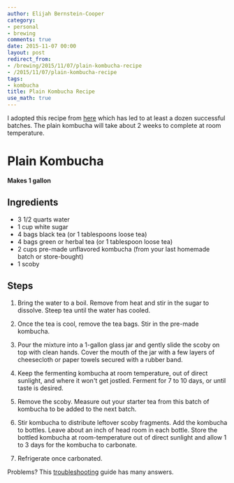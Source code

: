 ```yaml
---
author: Elijah Bernstein-Cooper
category:
- personal
- brewing
comments: true
date: 2015-11-07 00:00
layout: post
redirect_from: 
- /brewing/2015/11/07/plain-kombucha-recipe
- /2015/11/07/plain-kombucha-recipe
tags:
- kombucha
title: Plain Kombucha Recipe
use_math: true
---
```


I adopted this recipe from
[here](http://www.thekitchn.com/recipe-ginger-kombucha-drink-recipes-from-the-kitchn-206552)
which has led to at least a dozen successful batches. The plain kombucha will
take about 2 weeks to complete at room temperature.

# Plain Kombucha

**Makes 1 gallon**

## Ingredients

+ 3 1/2 quarts water
+ 1 cup white sugar
+ 4 bags black tea (or 1 tablespoons loose tea)
+ 4 bags green or herbal tea (or 1 tablespoon loose tea)
+ 2 cups pre-made unflavored kombucha (from your last homemade batch or store-bought)
+ 1 scoby

## Steps

1. Bring the water to a boil. Remove from heat and stir in the sugar to
   dissolve. Steep tea until the water has cooled.

2. Once the tea is cool, remove the tea bags. Stir in the pre-made kombucha. 

3. Pour the mixture into a 1-gallon glass jar and gently slide the scoby on top
   with clean hands. Cover the mouth of the jar with a few layers of
   cheesecloth or paper towels secured with a rubber band.

4. Keep the fermenting kombucha at room temperature, out of direct sunlight,
   and where it won't get jostled. Ferment for 7 to 10 days, or until taste is
   desired.

5. Remove the scoby. Measure out your starter tea from this batch of kombucha to
   be added to the next batch.

7. Stir kombucha to distribute leftover scoby fragments. Add the kombucha to
   bottles.  Leave about an inch of head room in each bottle. Store the bottled
   kombucha at room-temperature out of direct sunlight and allow 1 to 3 days for
   the kombucha to carbonate.

8. Refrigerate once carbonated.

Problems? This
[troubleshooting](http://www.phoenixhelix.com/2013/03/27/kombucha-tips-troubleshooting/)
guide has many answers.